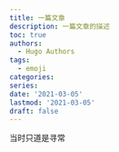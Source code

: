 ```yaml
---
title: 一篇文章
description: 一篇文章的描述
toc: true
authors:
  - Hugo Authors
tags:
  - emoji
categories:
series:
date: '2021-03-05'
lastmod: '2021-03-05'
draft: false
---
```


当时只道是寻常

<!--more-->

